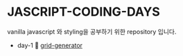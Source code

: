 # JASCRIPT-CODING-DAYS

vanilla javascript 와 styling을 공부하기 위한 repository 입니다.

- day-1 :memo: [grid-generator](https://github.com/Verdemese/javascript-coding-days/tree/master/day-1%20grid-generator/day1.md)